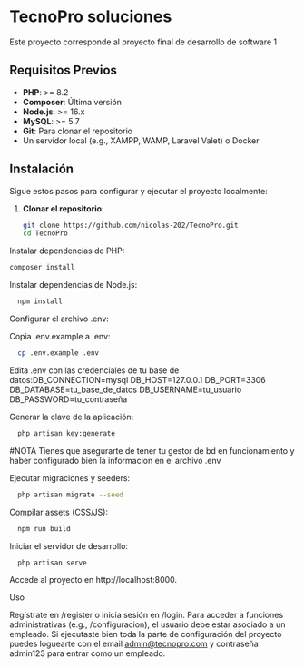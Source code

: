 # TecnoPro soluciones

Este proyecto corresponde al proyecto final de desarrollo de software 1

## Requisitos Previos

- **PHP**: >= 8.2
- **Composer**: Última versión
- **Node.js**: >= 16.x
- **MySQL**: >= 5.7
- **Git**: Para clonar el repositorio
- Un servidor local (e.g., XAMPP, WAMP, Laravel Valet) o Docker

## Instalación

Sigue estos pasos para configurar y ejecutar el proyecto localmente:

1. **Clonar el repositorio**:
   ```bash
   git clone https://github.com/nicolas-202/TecnoPro.git
   cd TecnoPro


Instalar dependencias de PHP:
   ```bash
  composer install 
   ```

Instalar dependencias de Node.js:
```bash
  npm install 
   ```

Configurar el archivo .env:

Copia .env.example a .env:
```bash
  cp .env.example .env
   ```



Edita .env con las credenciales de tu base de datos:DB_CONNECTION=mysql
DB_HOST=127.0.0.1
DB_PORT=3306
DB_DATABASE=tu_base_de_datos
DB_USERNAME=tu_usuario
DB_PASSWORD=tu_contraseña




Generar la clave de la aplicación:
```bash
  php artisan key:generate
   ```

#NOTA 
Tienes que asegurarte de tener tu gestor de bd en funcionamiento y haber configurado bien la informacion en el archivo .env

Ejecutar migraciones y seeders:
```bash
  php artisan migrate --seed
   ```



Compilar assets (CSS/JS):
```bash
  npm run build
   ```

Iniciar el servidor de desarrollo:
```bash
  php artisan serve
   ```
Accede al proyecto en http://localhost:8000.

Uso

Regístrate en /register o inicia sesión en /login.
Para acceder a funciones administrativas (e.g., /configuracion), el usuario debe estar asociado a un empleado.
Si ejecutaste bien toda la parte de configuración del proyecto puedes loguearte con el email admin@tecnopro.com y contraseña admin123 
para entrar como un empleado.
